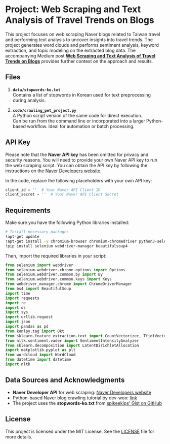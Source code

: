 # Project: Web Scraping and Text Analysis of Travel Trends on Blogs

This project focuses on web scraping Naver blogs related to Taiwan travel and performing text analysis to uncover insights into travel trends. The project generates word clouds and performs sentiment analysis, keyword extraction, and topic modeling on the extracted blog data. The accompanying Medium post [**Web Scraping and Text Analysis of Travel Trends on Blogs**](https://nayeonkwonds.medium.com/web-scraping-and-text-analysis-of-travel-trends-on-blogs-e83a453d34ed) provides further context on the approach and results.

## Files

1. **`data/stopwords-ko.txt`**  
   Contains a list of stopwords in Korean used for text preprocessing during analysis.

2. **`code/crawling_pet_project.py`**  
   A Python script version of the same code for direct execution.  
   Can be run from the command line or incorporated into a larger Python-based workflow. Ideal for automation or batch processing.

## API Key

Please note that the **Naver API key** has been omitted for privacy and security reasons. You will need to provide your own Naver API key to run the web scraping script. You can obtain the API key by following the instructions on the [Naver Developers website](https://developers.naver.com/).

In the code, replace the following placeholders with your own API key:

```python
client_id = ''  # Your Naver API Client ID
client_secret = ''  # Your Naver API Client Secret
```

## Requirements

Make sure you have the following Python libraries installed:

```bash
# Install necessary packages
!apt-get update
!apt-get install -y chromium-browser chromium-chromedriver python3-selenium
!pip install selenium webdriver-manager beautifulsoup4
```

Then, import the required libraries in your script:

```python
from selenium import webdriver
from selenium.webdriver.chrome.options import Options
from selenium.webdriver.common.by import By
from selenium.webdriver.common.keys import Keys
from webdriver_manager.chrome import ChromeDriverManager
from bs4 import BeautifulSoup
import time
import requests
import re
import os
import sys
import urllib.request
import json
import pandas as pd
from konlpy.tag import Okt
from sklearn.feature_extraction.text import CountVectorizer, TfidfVectorizer
from nltk.sentiment.vader import SentimentIntensityAnalyzer
from sklearn.decomposition import LatentDirichletAllocation
import matplotlib.pyplot as plt
from wordcloud import WordCloud
from datetime import datetime
import nltk
```

## Data Sources and Acknowledgments

- **Naver Developer API** for web scraping: [Naver Developers website](https://developers.naver.com/)  
- Python-based Naver blog crawling tutorial by dev-woo: [link](https://developer-woo.tistory.com/60#google_vignette)  
- The project uses the **stopwords-ko.txt** from [spikeekips' Gist on GitHub](https://gist.github.com/spikeekips/40eea22ef4a89f629abd87eed535ac6a)

## License

This project is licensed under the MIT License. See the [LICENSE](https://github.com/KwonNayeon/medium-post-projects/blob/main/LICENSE) file for more details.